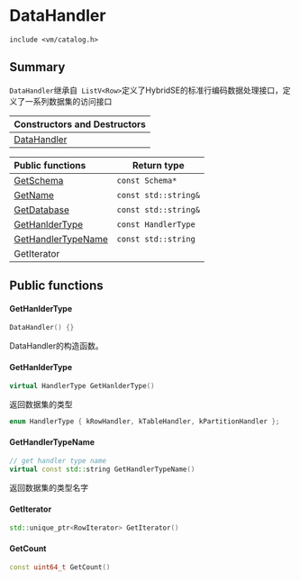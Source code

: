 # DataHandler

`include <vm/catalog.h>`

## Summary

`DataHandler`继承自` ListV<Row>`定义了HybridSE的标准行编码数据处理接口，定义了一系列数据集的访问接口

| Constructors and Destructors |
| :--------------------------- |
| [DataHandler](#DataHandler)  |

| Public functions                          | Return type          |
| :---------------------------------------- | -------------------- |
| [GetSchema](#GetSchema)                   | `const Schema*`      |
| [GetName](#GetName)                       | `const std::string&` |
| [GetDatabase](#GetDatabase)               | `const std::string&` |
| [GetHanlderType](#GetHanlderType)         | `const HandlerType`  |
| [GetHandlerTypeName](#GetHandlerTypeName) | `const std::string`  |
| GetIterator                               |                      |

## Public functions

#### GetHanlderType

```c++
DataHandler() {}
```

DataHandler的构造函数。

#### GetHanlderType

```c++
virtual HandlerType GetHanlderType()
```

返回数据集的类型

```c++
enum HandlerType { kRowHandler, kTableHandler, kPartitionHandler };
```

#### GetHandlerTypeName

```c++
// get handler type name
virtual const std::string GetHandlerTypeName()
```

返回数据集的类型名字

#### GetIterator

```c++
std::unique_ptr<RowIterator> GetIterator()
```



#### GetCount

```c++
const uint64_t GetCount()
```


